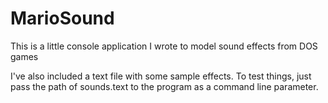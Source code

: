 MarioSound
==========

This is a little console application I wrote to model sound effects from DOS games

I've also included a text file with some sample effects. To test things, just pass the path of sounds.text to the program as a command line parameter.
